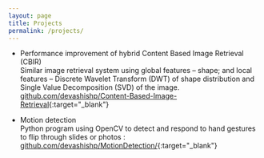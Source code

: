 ```yaml
---
layout: page
title: Projects
permalink: /projects/
---
```


- Performance improvement of hybrid Content Based Image Retrieval (CBIR)  
Similar image retrieval system using global features – shape; and local features
– Discrete Wavelet Transform (DWT) of shape distribution and Single Value
Decomposition (SVD) of the image.  
[github.com/devashishp/Content-Based-Image-Retrieval](https://github.com/devashishp/Content-Based-Image-Retrieval){:target="\_blank"}

- Motion detection  
Python program using OpenCV to detect and respond to hand gestures to flip
through slides or photos :  
[github.com/devashishp/MotionDetection/](https://github.com/devashishp/MotionDetection/){:target="\_blank"}
